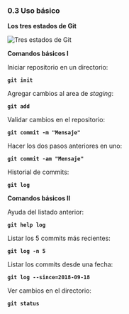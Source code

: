 ### 0.3 Uso básico

**Los tres estados de Git**

![Tres estados de Git](https://git-scm.com/figures/18333fig0106-tn.png)

**Comandos básicos I**

Iniciar repositorio en un directorio:

**`git init`**

Agregar cambios al area de *staging*:

**`git add`**

Validar cambios en el repositorio:

**`git commit -m "Mensaje"`**

Hacer los dos pasos anteriores en uno:

**`git commit -am "Mensaje"`**

Historial de commits:

**`git log`**

**Comandos básicos II**

Ayuda del listado anterior:

**`git help log`**

Listar los 5 commits más recientes:

**`git log -n 5`**

Listar los commits desde una fecha:

**`git log --since=2018-09-18`**

Ver cambios en el directorio:

**`git status`**